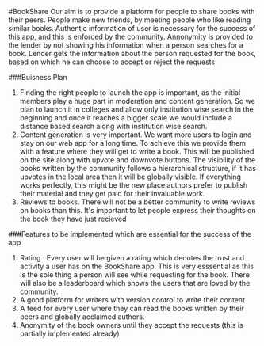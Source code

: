 #BookShare
Our aim is to provide a platform for people to share books with their peers. People make new friends, by meeting people who like reading similar books. Authentic information of user is necessary for the success of this app, and this is enforced by the community. Annonymity is provided to the lender by not showing his information when a person searches for a book. Lender gets the information about the person requested for the book, based on which he can choose to accept or reject the requests

###Buisness Plan
  1. Finding the right people to launch the app is important, as the initial members play a huge part in moderation and content generation. So we plan to launch it in colleges and allow only institution wise search in the beginning and once it reaches a bigger scale we would include a distance based search along with institution wise search.
  2. Content generation is very important. We want more users to login and stay on our web app for a long time. To achieve this we provide them with a feature where they will get to write a book. This will be published on the site along with upvote and downvote buttons. The visibility of the books written by the community follows a hierarchical structure, if it has upvotes in the local area then it will be globally visible. If everything works perfectly, this might be the new place authors prefer to publish their material and they get paid for their invaluable work.
  3. Reviews to books. There will not be a better community to write reviews on books than this. It's important to let people express their thoughts on the book they have just recieved
  
###Features to be implemented which are essential for the success of the app

  1. Rating : Every user will be given a rating which denotes the trust and activity a user has on the BookShare app. This is very esssential as this is the sole thing a person will see while requesting for the book. There will also be a leaderboard which shows the users that are loved by the community. 
  2. A good platform for writers with version control to write their content
  3. A feed for every user where they can read the books written by their peers and globally acclaimed authors. 
  4. Anonymity of the book owners until they accept the requests (this is partially implemented already)
  
  
  
